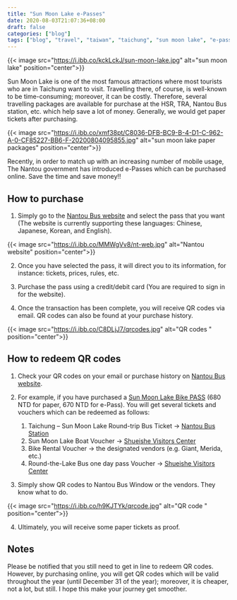```yaml
---
title: "Sun Moon Lake e-Passes"
date: 2020-08-03T21:07:36+08:00
draft: false
categories: ["blog"]
tags: ["blog", "travel", "taiwan", "taichung", "sun moon lake", "e-pass"]
---
```


{{< image src="https://i.ibb.co/kckLckJ/sun-moon-lake.jpg" alt="sun moon lake" position="center">}}

Sun Moon Lake is one of the most famous attractions where most tourists who are in Taichung want to visit. Travelling there, of course, is well-known to be time-consuming; moreover, it can be costly. Therefore, several travelling packages are available for purchase at the HSR, TRA, Nantou Bus station, etc. which help save a lot of money. Generally, we would get paper tickets after purchasing.

{{< image src="https://i.ibb.co/xmf38pt/C8036-DFB-BC9-B-4-D1-C-962-A-0-CF85227-BB6-F-20200804095855.jpg" alt="sun moon lake paper packages" position="center">}}

Recently, in order to match up with an increasing number of mobile usage, The Nantou government has introduced e-Passes which can be purchased online. Save the time and save money!!

## How to purchase

1. Simply go to the [Nantou Bus website](https://ntbus.welcometw.com) and select the pass that you want (The website is currently supporting these languages: Chinese, Japanese, Korean, and English).

{{< image src="https://i.ibb.co/MMWgVv8/nt-web.jpg" alt="Nantou website" position="center">}}

2. Once you have selected the pass, it will direct you to its information, for instance: tickets, prices, rules, etc.

3. Purchase the pass using a credit/debit card (You are required to sign in for the website).

4. Once the transaction has been complete, you will receive QR codes via email. QR codes can also be found at your purchase history.

{{< image src="https://i.ibb.co/C8DLjJ7/qrcodes.jpg" alt="QR codes " position="center">}}

## How to redeem QR codes

1. Check your QR codes on your email or purchase history on [Nantou Bus website](https://ntbus.welcometw.com).
2. For example, if you have purchased a [Sun Moon Lake Bike PASS](https://ntbus.welcometw.com/tour/p66v) (680 NTD for paper, 670 NTD for e-Pass). You will get several tickets and vouchers which can be redeemed as follows:
   1. Taichung – Sun Moon Lake Round-trip Bus Ticket -> [Nantou Bus Station](https://goo.gl/maps/XDGELyLWRQXcMnr5A)
   2. Sun Moon Lake Boat Voucher -> [Shueishe Visitors Center](https://goo.gl/maps/AW8b942Bd545LrsL9)
   3. Bike Rental Voucher -> the designated vendors (e.g. Giant, Merida, etc.)
   4. Round-the-Lake Bus one day pass Voucher -> [Shueishe Visitors Center](https://goo.gl/maps/AW8b942Bd545LrsL9)

3. Simply show QR codes to Nantou Bus Window or the vendors. They know what to do.

{{< image src="https://i.ibb.co/h9KJTYk/qrcode.jpg" alt="QR code " position="center">}}

4. Ultimately, you will receive some paper tickets as proof.

## Notes

Please be notified that you still need to get in line to redeem QR codes. However, by purchasing online, you will get QR codes which will be valid throughout the year (until December 31 of the year); moreover, it is cheaper, not a lot, but still. I hope this make your journey get smoother.
